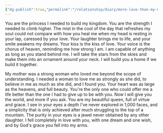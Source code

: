 ```yaml
---
{"dg-publish":true,"permalink":"/relationship/diary/more-love-than-my-mother/","tags":["diary","poetry"],"created":"Apr 2, 2023, 6:04 PM","updated":""}
---
```



You are the princess I needed to build my kingdom. You are the strength I needed to climb higher. The mist in the cool of the day that refreshes my soul could not compare with how you heal me when my head is resting in your lap, caressed by your love. Your laughter brings me to life, and your smile awakens my dreams. Your kiss is the kiss of love. Your voice is the chorus of heaven, reminding me how strong I am. I am capable of anything as long as you stand behind me. I will take the stars from the skies and make them into an ornament around your neck. I will build you a home if we build it together.

My mother was a strong woman who loved me beyond the scope of understanding. I needed a woman to love me as strongly as she did, to believe in me as much as she did, and I found you. Your heart was as large as the heavens, and full beauty. You're the only one who could offer me a life better than the one I had to give up to be with you. Now I will give you the world, and more if you ask. You are my beautiful queen, full of virtue and grace. I see in your eyes a depth I've never explored in 1,000 faces, and a simplicity that is only achieved after much struggling to the top of a mountain. The purity in your eyes is a jewel never obtained by any other daughter. I fell completely in love with you, with one dream and one wish, and by God's grace you fell into my arms. 